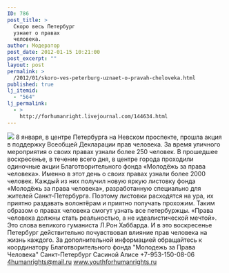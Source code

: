 ```yaml
---
ID: 786
post_title: >
  Скоро весь Петербург
  узнает о правах
  человека.
author: Модератор
post_date: 2012-01-15 10:21:00
post_excerpt: ""
layout: post
permalink: >
  /2012/01/skoro-ves-peterburg-uznaet-o-pravah-cheloveka.html
published: true
lj_itemid:
  - "564"
lj_permalink:
  - >
    http://forhumanright.livejournal.com/144634.html
---
```

<img src="http://cs5338.vk.com/u132145096/132409092/x_5b26039f.jpg" /> 8 января, в центре Петербурга на Невском проспекте, прошла акция в поддержку Всеобщей Декларации прав человека. За время уличного мероприятия о своих правах узнали более 250 человек.
В прошедшее воскресенье, в течение всего дня, в центре города проходили одиночные акции Благотворительного фонда «Молодёжь за права человека». Именно в этот день о своих правах узнали более 2000 человек. Каждый из них получил новую яркую листовку фонда «Молодёжь за права человека», разработанную специально для жителей Санкт-Петербурга. Поэтому листовки расходятся на ура, их приятно раздавать волонтёрам и приятно получать прохожим. Таким образом о правах человека смогут узнать все петербуржцы.
«Права человека должны стать реальностью, а не идеалистической мечтой». Это слова великого гуманиста Л.Рон Хаббарда. И в это воскресенье Петербург действительно почувствовал влияние прав человека на жизнь каждого.
За дополнительной информацией обращайтесь к координатору
Благотворительного фонда
"Молодежь за Права Человека" Санкт-Петербург 
Сасиной Алисе 
+7-953-150-08-06 
4humanrights@mail.ru
www.youthforhumanrights.ru